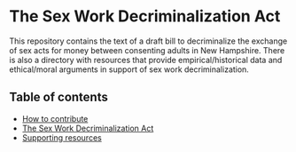 # The Sex Work Decriminalization Act
This repository contains the text of a draft bill to decriminalize the exchange of sex acts for money between consenting adults in New Hampshire. There is also a directory with resources that provide empirical/historical data and ethical/moral arguments in support of sex work decriminalization.

## Table of contents
- [How to contribute](https://github.com/decriminalize-nh/contributing/blob/main/README.md)  
- [The Sex Work Decriminalization Act](sex-work-decriminalization-act.md)  
- [Supporting resources](resources)  

